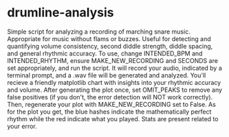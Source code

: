 # drumline-analysis

Simple script for analyzing a recording of marching snare music. Appropriate for music without flams or buzzes. Useful for detecting and quantifying volume consistency, second diddle strength, diddle spacing, and general rhythmic accuracy. To use, change INTENDED_BPM and INTENDED_RHYTHM, ensure MAKE_NEW_RECORDING and SECONDS are set appropriately, and run the script. It will record your audio, indicated by a terminal prompt, and a .wav file will be generated and analyzed. You'll recieve a friendly matplotlib chart with insights into your rhythmic accuracy and volume. After generating the plot once, set OMIT_PEAKS to remove any false positives (if you don't, the error detection will NOT work correctly). Then, regenerate your plot with MAKE_NEW_RECORDING set to False. As for the plot you get, the blue hashes indicate the mathematically perfect rhythm while the red indicate what you played. Stats are present related to your error.

